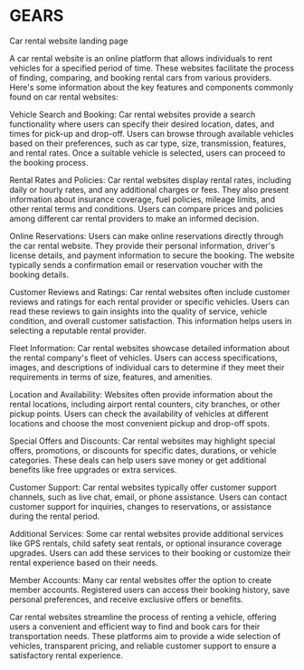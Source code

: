 # GEARS
Car rental website landing page

A car rental website is an online platform that allows individuals to rent vehicles for a specified period of time. These websites facilitate the process of finding, comparing, and booking rental cars from various providers. Here's some information about the key features and components commonly found on car rental websites:

Vehicle Search and Booking: Car rental websites provide a search functionality where users can specify their desired location, dates, and times for pick-up and drop-off. Users can browse through available vehicles based on their preferences, such as car type, size, transmission, features, and rental rates. Once a suitable vehicle is selected, users can proceed to the booking process.

Rental Rates and Policies: Car rental websites display rental rates, including daily or hourly rates, and any additional charges or fees. They also present information about insurance coverage, fuel policies, mileage limits, and other rental terms and conditions. Users can compare prices and policies among different car rental providers to make an informed decision.

Online Reservations: Users can make online reservations directly through the car rental website. They provide their personal information, driver's license details, and payment information to secure the booking. The website typically sends a confirmation email or reservation voucher with the booking details.

Customer Reviews and Ratings: Car rental websites often include customer reviews and ratings for each rental provider or specific vehicles. Users can read these reviews to gain insights into the quality of service, vehicle condition, and overall customer satisfaction. This information helps users in selecting a reputable rental provider.

Fleet Information: Car rental websites showcase detailed information about the rental company's fleet of vehicles. Users can access specifications, images, and descriptions of individual cars to determine if they meet their requirements in terms of size, features, and amenities.

Location and Availability: Websites often provide information about the rental locations, including airport rental counters, city branches, or other pickup points. Users can check the availability of vehicles at different locations and choose the most convenient pickup and drop-off spots.

Special Offers and Discounts: Car rental websites may highlight special offers, promotions, or discounts for specific dates, durations, or vehicle categories. These deals can help users save money or get additional benefits like free upgrades or extra services.

Customer Support: Car rental websites typically offer customer support channels, such as live chat, email, or phone assistance. Users can contact customer support for inquiries, changes to reservations, or assistance during the rental period.

Additional Services: Some car rental websites provide additional services like GPS rentals, child safety seat rentals, or optional insurance coverage upgrades. Users can add these services to their booking or customize their rental experience based on their needs.

Member Accounts: Many car rental websites offer the option to create member accounts. Registered users can access their booking history, save personal preferences, and receive exclusive offers or benefits.

Car rental websites streamline the process of renting a vehicle, offering users a convenient and efficient way to find and book cars for their transportation needs. These platforms aim to provide a wide selection of vehicles, transparent pricing, and reliable customer support to ensure a satisfactory rental experience.
